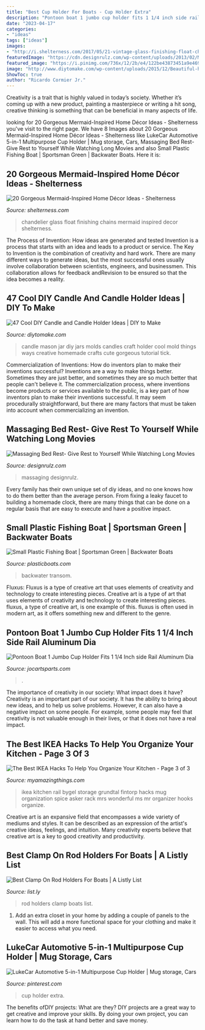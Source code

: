 ```yaml
---
title: "Best Cup Holder For Boats - Cup Holder Extra"
description: "Pontoon boat 1 jumbo cup holder fits 1 1/4 inch side rail aluminum dia"
date: "2023-04-17"
categories:
- "ideas"
tags: ["ideas"]
images:
- "http://i.shelterness.com/2017/05/21-vintage-glass-finishing-float-chandelier-with-chains.jpg"
featuredImage: "https://cdn.designrulz.com/wp-content/uploads/2013/02/Massaging-Bed-Rest-designrulz-5.jpg"
featured_image: "https://i.pinimg.com/736x/12/2b/e4/122be43873451a9e4690f109748dbfde.jpg"
image: "http://www.diytomake.com/wp-content/uploads/2015/12/Beautiful-homemade-candle-molds-ideas-diy.jpg"
ShowToc: true
author: "Ricardo Cormier Jr."
---
```



Creativity is a trait that is highly valued in today’s society. Whether it’s coming up with a new product, painting a masterpiece or writing a hit song, creative thinking is something that can be beneficial in many aspects of life.

	

		
looking for 20 Gorgeous Mermaid-Inspired Home Décor Ideas - Shelterness you've visit to the right page. We have 8 Images about 20 Gorgeous Mermaid-Inspired Home Décor Ideas - Shelterness like LukeCar Automotive 5-in-1 Multipurpose Cup Holder | Mug storage, Cars, Massaging Bed Rest- Give Rest to Yourself While Watching Long Movies and also Small Plastic Fishing Boat | Sportsman Green | Backwater Boats. Here it is:
		
    
## 20 Gorgeous Mermaid-Inspired Home Décor Ideas - Shelterness

<img loading=lazy src="http://i.shelterness.com/2017/05/21-vintage-glass-finishing-float-chandelier-with-chains.jpg" onerror="this.onerror=null;this.src='https://tse3.mm.bing.net/th?id=OIP.kEGUKLr92hkPVaxwp-DSagHaLH&amp;pid=15.1';" alt="20 Gorgeous Mermaid-Inspired Home Décor Ideas - Shelterness">

_Source: shelterness.com_

>chandelier glass float finishing chains mermaid inspired decor shelterness. 

	

The Process of Invention: How ideas are generated and tested
Invention is a process that starts with an idea and leads to a product or service. The Key to Invention is the combination of creativity and hard work. There are many different ways to generate ideas, but the most successful ones usually involve collaboration between scientists, engineers, and businessmen. This collaboration allows for feedback andRevision to be ensured so that the idea becomes a reality.

    
## 47 Cool DIY Candle And Candle Holder Ideas | DIY To Make

<img loading=lazy src="http://www.diytomake.com/wp-content/uploads/2015/12/Beautiful-homemade-candle-molds-ideas-diy.jpg" onerror="this.onerror=null;this.src='https://tse2.mm.bing.net/th?id=OIP.ziUHEsqzTgy3NZVwM9nGSQHaKZ&amp;pid=15.1';" alt="47 Cool DIY Candle and Candle Holder Ideas | DIY to Make">

_Source: diytomake.com_

>candle mason jar diy jars molds candles craft holder cool mold things ways creative homemade crafts cute gorgeous tutorial tick. 

	

Commercialization of Inventions: How do inventors plan to make their inventions successful?
Inventions are a way to make things better. Sometimes they are just better, and sometimes they are so much better that people can't believe it. The commercialization process, where inventions become products or services available to the public, is a key part of how inventors plan to make their inventions successful. It may seem procedurally straightforward, but there are many factors that must be taken into account when commercializing an invention.

    
## Massaging Bed Rest- Give Rest To Yourself While Watching Long Movies

<img loading=lazy src="https://cdn.designrulz.com/wp-content/uploads/2013/02/Massaging-Bed-Rest-designrulz-5.jpg" onerror="this.onerror=null;this.src='https://tse2.mm.bing.net/th?id=OIP.2sWHOA0tImNQiWob35qsRwHaHa&amp;pid=15.1';" alt="Massaging Bed Rest- Give Rest to Yourself While Watching Long Movies">

_Source: designrulz.com_

>massaging designrulz. 

	

Every family has their own unique set of diy ideas, and no one knows how to do them better than the average person. From fixing a leaky faucet to building a homemade clock, there are many things that can be done on a regular basis that are easy to execute and have a positive impact.

    
## Small Plastic Fishing Boat | Sportsman Green | Backwater Boats

<img loading=lazy src="https://plasticboats.com/wp-content/uploads/2018/10/Green-Boat-Side-without-Transom-1024x683.jpg" onerror="this.onerror=null;this.src='https://tse1.mm.bing.net/th?id=OIP.EWYwCtLaH4UAFNxV1SwBOQHaE8&amp;pid=15.1';" alt="Small Plastic Fishing Boat | Sportsman Green | Backwater Boats">

_Source: plasticboats.com_

>backwater transom. 

	

Fluxus: Fluxus is a type of creative art that uses elements of creativity and technology to create interesting pieces.
Creative art is a type of art that uses elements of creativity and technology to create interesting pieces. fluxus, a type of creative art, is one example of this. fluxus is often used in modern art, as it offers something new and different to the genre.

    
## Pontoon Boat 1 Jumbo Cup Holder Fits 1 1/4 Inch Side Rail Aluminum Dia

<img loading=lazy src="http://cdn.shopify.com/s/files/1/0063/8844/9380/products/PONTOON_RAIL_2_1200x1200.jpg?v=1552011464" onerror="this.onerror=null;this.src='https://tse1.mm.bing.net/th?id=OIP.XYrnMzlMLZ6GbHhoHXt7zAHaEK&amp;pid=15.1';" alt="Pontoon Boat 1 Jumbo Cup Holder Fits 1 1/4 Inch side Rail Aluminum Dia">

_Source: jocartsparts.com_

>. 

	

The importance of creativity in our society: What impact does it have?
Creativity is an important part of our society. It has the ability to bring about new ideas, and to help us solve problems. However, it can also have a negative impact on some people. For example, some people may feel that creativity is not valuable enough in their lives, or that it does not have a real impact.

    
## The Best IKEA Hacks To Help You Organize Your Kitchen - Page 3 Of 3

<img loading=lazy src="http://myamazingthings.com/wp-content/uploads/2017/02/rail.jpg" onerror="this.onerror=null;this.src='https://tse2.mm.bing.net/th?id=OIP.vXr6mvvRrFqwpxKTMD3jUAHaFj&amp;pid=15.1';" alt="The Best IKEA Hacks To Help You Organize Your Kitchen - Page 3 of 3">

_Source: myamazingthings.com_

>ikea kitchen rail bygel storage grundtal fintorp hacks mug organization spice asker rack mrs wonderful ms mr organizer hooks organize. 

	

Creative art is an expansive field that encompasses a wide variety of mediums and styles. It can be described as an expression of the artist's creative ideas, feelings, and intuition. Many creativity experts believe that creative art is a key to good creativity and productivity.

    
## Best Clamp On Rod Holders For Boats | A Listly List

<img loading=lazy src="http://media-cdn.list.ly/production/244708/1538560/item1538560_600px.jpeg?ver=1146065440" onerror="this.onerror=null;this.src='https://tse4.mm.bing.net/th?id=OIP.kXgrdtiYdUofdBzWUZ98-wHaLA&amp;pid=15.1';" alt="Best Clamp On Rod Holders For Boats | A Listly List">

_Source: list.ly_

>rod holders clamp boats list. 

	

1. Add an extra closet in your home by adding a couple of panels to the wall. This will add a more functional space for your clothing and make it easier to access what you need.

    
## LukeCar Automotive 5-in-1 Multipurpose Cup Holder | Mug Storage, Cars

<img loading=lazy src="https://i.pinimg.com/736x/12/2b/e4/122be43873451a9e4690f109748dbfde.jpg" onerror="this.onerror=null;this.src='https://tse2.mm.bing.net/th?id=OIP.O7L29GZCrTVByRQ-iGQ-4wHaHa&amp;pid=15.1';" alt="LukeCar Automotive 5-in-1 Multipurpose Cup Holder | Mug storage, Cars">

_Source: pinterest.com_

>cup holder extra. 

	

The benefits ofDIY projects: What are they?
DIY projects are a great way to get creative and improve your skills. By doing your own project, you can learn how to do the task at hand better and save money.

